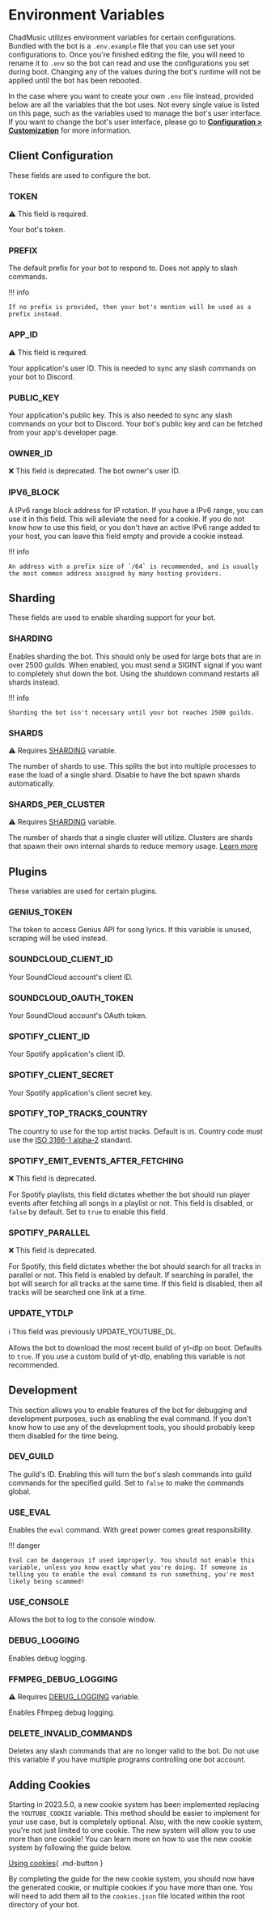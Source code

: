 # Environment Variables
ChadMusic utilizes environment variables for certain configurations. Bundled with the bot is a `.env.example` file that you can use set your configurations to. Once you're finished editing the file, you will need to rename it to `.env` so the bot can read and use the configurations you set during boot. Changing any of the values during the bot's runtime will not be applied until the bot has been rebooted.

In the case where you want to create your own `.env` file instead, provided below are all the variables that the bot uses. Not every single value is listed on this page, such as the variables used to manage the bot's user interface. If you want to change the bot's user interface, please go to **[Configuration > Customization](customization.md)** for more information.

## Client Configuration
These fields are used to configure the bot.

### TOKEN
<span class="badge-warn">:warning: This field is required.</span>

Your bot's token.

### PREFIX

The default prefix for your bot to respond to. Does not apply to slash commands.

!!! info

    If no prefix is provided, then your bot's mention will be used as a prefix instead.

### APP_ID
<span class="badge-warn">:warning: This field is required.</span>

Your application's user ID. This is needed to sync any slash commands on your bot to Discord.

### PUBLIC_KEY

Your application's public key. This is also needed to sync any slash commands on your bot to Discord. Your bot's public key and can be fetched from your app's developer page.

### OWNER_ID
<span class="badge-danger">:x: This field is deprecated.</span>
The bot owner's user ID.

### IPV6_BLOCK

A IPv6 range block address for IP rotation. If you have a IPv6 range, you can use it in this field. This will alleviate the need for a cookie. If you do not know how to use this field, or you don't have an active IPv6 range added to your host, you can leave this field empty and provide a cookie instead.

!!! info

    An address with a prefix size of `/64` is recommended, and is usually the most common address assigned by many hosting providers.

## Sharding
These fields are used to enable sharding support for your bot.

### SHARDING

Enables sharding the bot. This should only be used for large bots that are in over 2500 guilds. When enabled, you must send a SIGINT signal if you want to completely shut down the bot. Using the shutdown command restarts all shards instead.

!!! info

    Sharding the bot isn't necessary until your bot reaches 2500 guilds.

### SHARDS
<span class="badge-warn">:warning: Requires [SHARDING](#sharding-1) variable.</span>

The number of shards to use. This splits the bot into multiple processes to ease the load of a single shard. Disable to have the bot spawn shards automatically.

### SHARDS_PER_CLUSTER
<span class="badge-warn">:warning: Requires [SHARDING](#sharding-1) variable.</span>

The number of shards that a single cluster will utilize. Clusters are shards that spawn their own internal shards to reduce memory usage. [Learn more](https://github.com/meister03/discord-hybrid-sharding?tab=readme-ov-file#how-does-it-work)

## Plugins
These variables are used for certain plugins.

### GENIUS_TOKEN

The token to access Genius API for song lyrics. If this variable is unused, scraping will be used instead.

### SOUNDCLOUD_CLIENT_ID

Your SoundCloud account's client ID.

### SOUNDCLOUD_OAUTH_TOKEN

Your SoundCloud account's OAuth token.

### SPOTIFY_CLIENT_ID

Your Spotify application's client ID.

### SPOTIFY_CLIENT_SECRET

Your Spotify application's client secret key.

### SPOTIFY_TOP_TRACKS_COUNTRY

The country to use for the top artist tracks. Default is `US`. Country code must use the [ISO 3166-1 alpha-2](https://en.wikipedia.org/wiki/ISO_3166-1_alpha-2) standard.

### SPOTIFY_EMIT_EVENTS_AFTER_FETCHING
<span class="badge-danger">:x: This field is deprecated.</span>

For Spotify playlists, this field dictates whether the bot should run player events after fetching all songs in a playlist or not. This field is disabled, or `false` by default. Set to `true` to enable this field.

### SPOTIFY_PARALLEL
<span class="badge-danger">:x: This field is deprecated.</span>

For Spotify, this field dictates whether the bot should search for all tracks in parallel or not. This field is enabled by default. If searching in parallel, the bot will search for all tracks at the same time. If this field is disabled, then all tracks will be searched one link at a time.

### UPDATE_YTDLP
<span class="badge-info">:information_source: This field was previously UPDATE_YOUTUBE_DL.</span>

Allows the bot to download the most recent build of yt-dlp on boot. Defaults to `true`. If you use a custom build of yt-dlp, enabling this variable is not recommended.

## Development
This section allows you to enable features of the bot for debugging and development purposes, such as enabling the eval command. If you don't know how to use any of the development tools, you should probably keep them disabled for the time being.

### DEV_GUILD
The guild's ID. Enabling this will turn the bot's slash commands into guild commands for the specified guild. Set to `false` to make the commands global.

### USE_EVAL
Enables the `eval` command. With great power comes great responsibility.

!!! danger

    Eval can be dangerous if used improperly. You should not enable this variable, unless you know exactly what you're doing. If someone is telling you to enable the eval command to run something, you're most likely being scammed!

### USE_CONSOLE
Allows the bot to log to the console window.

### DEBUG_LOGGING
Enables debug logging.

### FFMPEG_DEBUG_LOGGING
<span class="badge-warn">:warning: Requires [DEBUG_LOGGING](#debug_logging) variable.</span>

Enables Ffmpeg debug logging.

### DELETE_INVALID_COMMANDS
Deletes any slash commands that are no longer valid to the bot. Do not use this variable if you have multiple programs controlling one bot account.

## Adding Cookies
Starting in 2023.5.0, a new cookie system has been implemented replacing the `YOUTUBE_COOKIE` variable. This method should be easier to implement for your use case, but is completely optional. Also, with the new cookie system, you're not just limited to one cookie. The new system will allow you to use more than one cookie! You can learn more on how to use the new cookie system by following the guide below.

[Using cookies](https://github.com/skick1234/DisTube/wiki/YouTube-Cookies){ .md-button }

By completing the guide for the new cookie system, you should now have the generated cookie, or multiple cookies if you have more than one. You will need to add them all to the `cookies.json` file located within the root directory of your bot.
